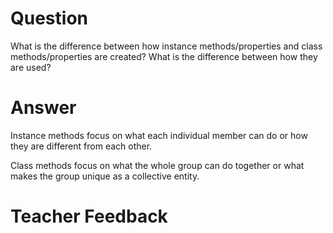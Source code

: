 # Question

What is the difference between how instance methods/properties and class methods/properties are created? What is the difference between how they are used?

# Answer
Instance methods focus on what each individual member can do or how they are different from each other.

Class methods focus on what the whole group can do together or what makes the group unique as a collective entity.


# Teacher Feedback
